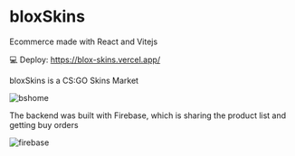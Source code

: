 # bloxSkins

Ecommerce made with React and Vitejs

💻 Deploy: https://blox-skins.vercel.app/

bloxSkins is a CS:GO Skins Market

![bshome](https://user-images.githubusercontent.com/109543824/224133372-e7da420d-a71d-413e-a962-9783c87c9a7c.png)

The backend was built with Firebase, which is sharing the product list and getting buy orders

![firebase](https://user-images.githubusercontent.com/109543824/224133796-18498b7f-f7fa-48ff-bb01-13cb6f1dbbb6.png)
